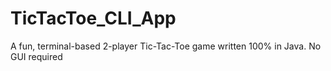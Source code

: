 # TicTacToe_CLI_App
A fun, terminal-based 2-player Tic-Tac-Toe game written 100% in Java. No GUI required
